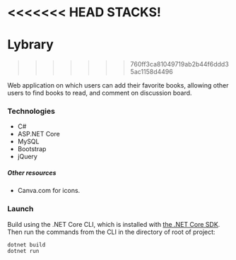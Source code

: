 <<<<<<< HEAD
STACKS!
=======
# Lybrary
>>>>>>> 760ff3ca81049719ab2b44f6ddd35ac1158d4496

Web application on which users can add their favorite books, allowing other users to find books to read, and comment on discussion board.

### Technologies 

- C#
- ASP&#46;NET Core
- MySQL
- Bootstrap
- jQuery

##### Other resources

- Canva.com for icons.

### Launch

Build using the .NET Core CLI, which is installed with [the .NET Core SDK](https://www.microsoft.com/net/download). Then run the commands from the CLI in the directory of root of project:

```console
dotnet build
dotnet run
```
